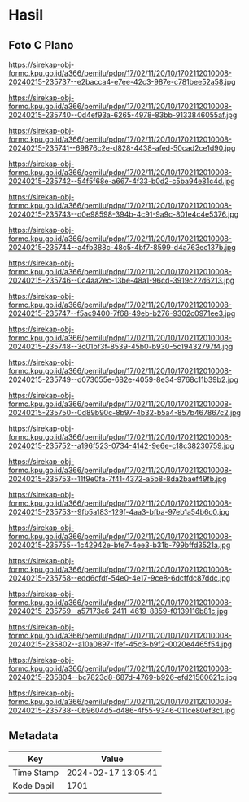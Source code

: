 # Hasil

## Foto C Plano

https://sirekap-obj-formc.kpu.go.id/a366/pemilu/pdpr/17/02/11/20/10/1702112010008-20240215-235737--e2bacca4-e7ee-42c3-987e-c781bee52a58.jpg

https://sirekap-obj-formc.kpu.go.id/a366/pemilu/pdpr/17/02/11/20/10/1702112010008-20240215-235740--0d4ef93a-6265-4978-83bb-9133846055af.jpg

https://sirekap-obj-formc.kpu.go.id/a366/pemilu/pdpr/17/02/11/20/10/1702112010008-20240215-235741--69876c2e-d828-4438-afed-50cad2ce1d90.jpg

https://sirekap-obj-formc.kpu.go.id/a366/pemilu/pdpr/17/02/11/20/10/1702112010008-20240215-235742--54f5f68e-a667-4f33-b0d2-c5ba94e81c4d.jpg

https://sirekap-obj-formc.kpu.go.id/a366/pemilu/pdpr/17/02/11/20/10/1702112010008-20240215-235743--d0e98598-394b-4c91-9a9c-801e4c4e5376.jpg

https://sirekap-obj-formc.kpu.go.id/a366/pemilu/pdpr/17/02/11/20/10/1702112010008-20240215-235744--a4fb388c-48c5-4bf7-8599-d4a763ec137b.jpg

https://sirekap-obj-formc.kpu.go.id/a366/pemilu/pdpr/17/02/11/20/10/1702112010008-20240215-235746--0c4aa2ec-13be-48a1-96cd-3919c22d6213.jpg

https://sirekap-obj-formc.kpu.go.id/a366/pemilu/pdpr/17/02/11/20/10/1702112010008-20240215-235747--f5ac9400-7f68-49eb-b276-9302c0971ee3.jpg

https://sirekap-obj-formc.kpu.go.id/a366/pemilu/pdpr/17/02/11/20/10/1702112010008-20240215-235748--3c01bf3f-8539-45b0-b930-5c19432797f4.jpg

https://sirekap-obj-formc.kpu.go.id/a366/pemilu/pdpr/17/02/11/20/10/1702112010008-20240215-235749--d073055e-682e-4059-8e34-9768c11b39b2.jpg

https://sirekap-obj-formc.kpu.go.id/a366/pemilu/pdpr/17/02/11/20/10/1702112010008-20240215-235750--0d89b90c-8b97-4b32-b5a4-857b467867c2.jpg

https://sirekap-obj-formc.kpu.go.id/a366/pemilu/pdpr/17/02/11/20/10/1702112010008-20240215-235752--a196f523-0734-4142-9e6e-c18c38230759.jpg

https://sirekap-obj-formc.kpu.go.id/a366/pemilu/pdpr/17/02/11/20/10/1702112010008-20240215-235753--11f9e0fa-7f41-4372-a5b8-8da2baef49fb.jpg

https://sirekap-obj-formc.kpu.go.id/a366/pemilu/pdpr/17/02/11/20/10/1702112010008-20240215-235753--9fb5a183-129f-4aa3-bfba-97eb1a54b6c0.jpg

https://sirekap-obj-formc.kpu.go.id/a366/pemilu/pdpr/17/02/11/20/10/1702112010008-20240215-235755--1c42942e-bfe7-4ee3-b31b-799bffd3521a.jpg

https://sirekap-obj-formc.kpu.go.id/a366/pemilu/pdpr/17/02/11/20/10/1702112010008-20240215-235758--edd6cfdf-54e0-4e17-9ce8-6dcffdc87ddc.jpg

https://sirekap-obj-formc.kpu.go.id/a366/pemilu/pdpr/17/02/11/20/10/1702112010008-20240215-235759--a57173c6-2411-4619-8859-f0139116b81c.jpg

https://sirekap-obj-formc.kpu.go.id/a366/pemilu/pdpr/17/02/11/20/10/1702112010008-20240215-235802--a10a0897-1fef-45c3-b9f2-0020e4465f54.jpg

https://sirekap-obj-formc.kpu.go.id/a366/pemilu/pdpr/17/02/11/20/10/1702112010008-20240215-235804--bc7823d8-687d-4769-b926-efd21560621c.jpg

https://sirekap-obj-formc.kpu.go.id/a366/pemilu/pdpr/17/02/11/20/10/1702112010008-20240215-235738--0b9604d5-d486-4f55-9346-011ce80ef3c1.jpg


## Metadata

| Key        | Value               |
| ---------- | ------------------- |
| Time Stamp | 2024-02-17 13:05:41 |
| Kode Dapil | 1701                |



